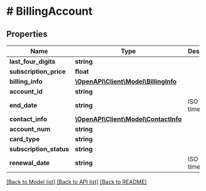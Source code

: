 # # BillingAccount

## Properties

Name | Type | Description | Notes
------------ | ------------- | ------------- | -------------
**last_four_digits** | **string** |  | [optional]
**subscription_price** | **float** |  | [optional]
**billing_info** | [**\OpenAPI\Client\Model\BillingInfo**](BillingInfo.md) |  | [optional]
**account_id** | **string** |  | [optional]
**end_date** | **string** | ISO timestamp | [optional]
**contact_info** | [**\OpenAPI\Client\Model\ContactInfo**](ContactInfo.md) |  | [optional]
**account_num** | **string** |  | [optional]
**card_type** | **string** |  | [optional]
**subscription_status** | **string** |  | [optional]
**renewal_date** | **string** | ISO timestamp | [optional]

[[Back to Model list]](../../README.md#models) [[Back to API list]](../../README.md#endpoints) [[Back to README]](../../README.md)
